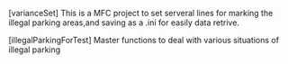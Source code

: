 [varianceSet]
This is a MFC project to set serveral lines for marking the illegal parking areas,and saving as a .ini for easily data retrive.

[illegalParkingForTest]
Master functions to deal with various situations of illegal parking
